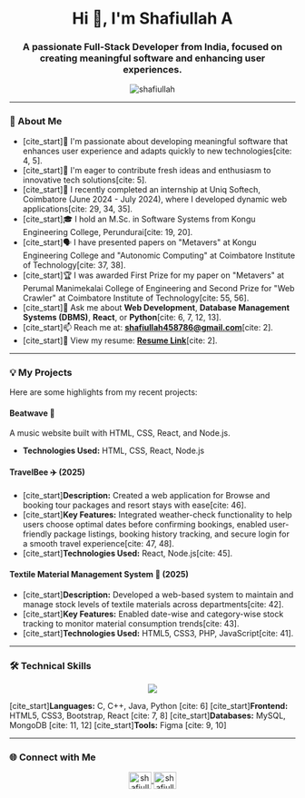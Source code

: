 <h1 align="center">Hi 👋, I'm Shafiullah A</h1>
<h3 align="center">A passionate Full-Stack Developer from India, focused on creating meaningful software and enhancing user experiences.</h3>

<p align="center">
  <img src="https://komarev.com/ghpvc/?username=shafiullah&label=Profile%20Views&color=0e75b6&style=flat" alt="shafiullah" />
</p>

---

### 🚀 About Me

- [cite_start]🔭 I'm passionate about developing meaningful software that enhances user experience and adapts quickly to new technologies[cite: 4, 5].
- [cite_start]🌱 I'm eager to contribute fresh ideas and enthusiasm to innovative tech solutions[cite: 5].
- [cite_start]💼 I recently completed an internship at Uniq Softech, Coimbatore (June 2024 - July 2024), where I developed dynamic web applications[cite: 29, 34, 35].
- [cite_start]🎓 I hold an M.Sc. in Software Systems from Kongu Engineering College, Perundurai[cite: 19, 20].
- [cite_start]🗣️ I have presented papers on "Metavers" at Kongu Engineering College and "Autonomic Computing" at Coimbatore Institute of Technology[cite: 37, 38].
- [cite_start]🏆 I was awarded First Prize for my paper on "Metavers" at Perumal Manimekalai College of Engineering and Second Prize for "Web Crawler" at Coimbatore Institute of Technology[cite: 55, 56].
- [cite_start]💬 Ask me about **Web Development**, **Database Management Systems (DBMS)**, **React**, or **Python**[cite: 6, 7, 12, 13].
- [cite_start]📫 Reach me at: **shafiullah458786@gmail.com**[cite: 2].
- [cite_start]📄 View my resume: **[Resume Link](https://drive.google.com/file/d/1Xe4s0yP_D1ObeIozC3TAATjx8uoVLo3U/view?usp=drive_link)**[cite: 2].

---

### 💡 My Projects

Here are some highlights from my recent projects:

#### **Beatwave** 🎵
A music website built with HTML, CSS, React, and Node.js.
* **Technologies Used:** HTML, CSS, React, Node.js

#### **TravelBee** ✈️ (2025)
* [cite_start]**Description:** Created a web application for Browse and booking tour packages and resort stays with ease[cite: 46].
* [cite_start]**Key Features:** Integrated weather-check functionality to help users choose optimal dates before confirming bookings, enabled user-friendly package listings, booking history tracking, and secure login for a smooth travel experience[cite: 47, 48].
* [cite_start]**Technologies Used:** React, Node.js[cite: 45].

#### **Textile Material Management System** 🧵 (2025)
* [cite_start]**Description:** Developed a web-based system to maintain and manage stock levels of textile materials across departments[cite: 42].
* [cite_start]**Key Features:** Enabled date-wise and category-wise stock tracking to monitor material consumption trends[cite: 43].
* [cite_start]**Technologies Used:** HTML5, CSS3, PHP, JavaScript[cite: 41].

---

### 🛠️ Technical Skills

<p align="center">
  <img src="https://skillicons.dev/icons?i=c,cpp,java,python,html,css,bootstrap,react,mysql,mongodb,figma,git,github&theme=light" />
</p>

[cite_start]**Languages:** C, C++, Java, Python [cite: 6]
[cite_start]**Frontend:** HTML5, CSS3, Bootstrap, React [cite: 7, 8]
[cite_start]**Databases:** MySQL, MongoDB [cite: 11, 12]
[cite_start]**Tools:** Figma [cite: 9, 10]

---

### 🌐 Connect with Me

<p align="center">
  <a href="https://www.linkedin.com/in/shafi-ullah-5989a6298/" target="blank">
    <img align="center" src="https://raw.githubusercontent.com/rahuldkjain/github-profile-readme-generator/master/src/images/icons/Social/linked-in-alt.svg" alt="shafiullah" height="30" width="40"/>
  </a>
  <a href="https://github.com/shafiullah46807" target="blank">
    <img align="center" src="https://raw.githubusercontent.com/rahuldkjain/github-profile-readme-generator/master/src/images/icons/Social/github.svg" alt="shafiullah" height="30" width="40"/>
  </a>
  </p>
